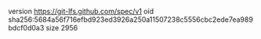 version https://git-lfs.github.com/spec/v1
oid sha256:5684a56f716efbd923ed3926a250a11507238c5556cbc2ede7ea989bdcf0d0a3
size 2956
